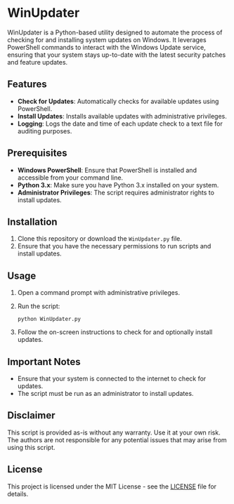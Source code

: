# WinUpdater

WinUpdater is a Python-based utility designed to automate the process of checking for and installing system updates on Windows. It leverages PowerShell commands to interact with the Windows Update service, ensuring that your system stays up-to-date with the latest security patches and feature updates.

## Features

- **Check for Updates**: Automatically checks for available updates using PowerShell.
- **Install Updates**: Installs available updates with administrative privileges.
- **Logging**: Logs the date and time of each update check to a text file for auditing purposes.

## Prerequisites

- **Windows PowerShell**: Ensure that PowerShell is installed and accessible from your command line.
- **Python 3.x**: Make sure you have Python 3.x installed on your system.
- **Administrator Privileges**: The script requires administrator rights to install updates.

## Installation

1. Clone this repository or download the `WinUpdater.py` file.
2. Ensure that you have the necessary permissions to run scripts and install updates.

## Usage

1. Open a command prompt with administrative privileges.
2. Run the script:

   ```shell
   python WinUpdater.py
   ```

3. Follow the on-screen instructions to check for and optionally install updates.

## Important Notes

- Ensure that your system is connected to the internet to check for updates.
- The script must be run as an administrator to install updates.

## Disclaimer

This script is provided as-is without any warranty. Use it at your own risk. The authors are not responsible for any potential issues that may arise from using this script.

## License

This project is licensed under the MIT License - see the [LICENSE](LICENSE) file for details.